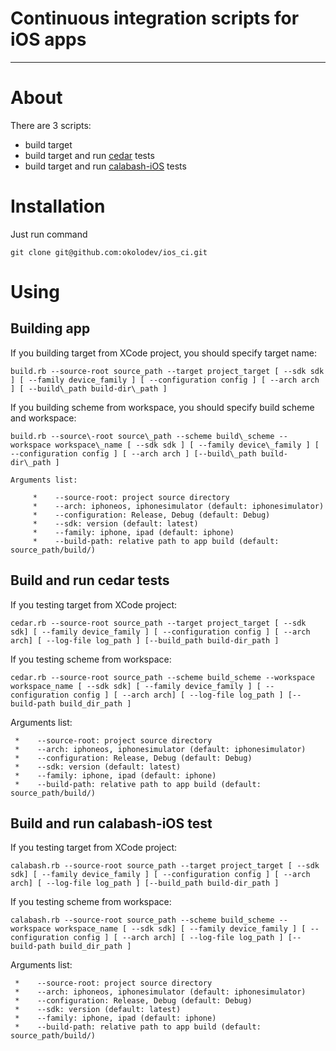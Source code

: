 Continuous integration scripts for iOS apps
============
---
# About
There are 3 scripts:
* build target
* build target and run [cedar](https://github.com/pivotal/cedar) tests
* build target and run [calabash-iOS](https://github.com/calabash/calabash-ios) tests

# Installation
Just run command

`git clone git@github.com:okolodev/ios_ci.git`

# Using

## Building app

If you building target from XCode project, you should specify target name:

`build.rb --source-root source_path --target project_target [ --sdk sdk ] [ --family device_family ]
 [ --configuration config ] [ --arch arch ] [ --build\_path build-dir\_path ]`
    
If you building scheme from workspace, you should specify build scheme and workspace:

`build.rb --source\-root source\_path --scheme build\_scheme --workspace workspace\_name [ --sdk sdk ] [ --family device\_family ] [ --configuration config ] [ --arch arch ] [--build\_path build-dir\_path ]`

    Arguments list: 
         
         *    --source-root: project source directory
         *    --arch: iphoneos, iphonesimulator (default: iphonesimulator)
         *    --configuration: Release, Debug (default: Debug)
         *    --sdk: version (default: latest)
         *    --family: iphone, ipad (default: iphone)
         *    --build-path: relative path to app build (default: source_path/build/)

## Build and run cedar tests

If you testing target from XCode project:

`cedar.rb --source-root source_path --target project_target [ --sdk sdk] [ --family device_family ] [ --configuration config ] [ --arch arch] [ --log-file log_path ] [--build_path build-dir_path ]`

If you testing scheme from workspace:

`cedar.rb --source-root source_path --scheme build_scheme --workspace workspace_name [ --sdk sdk] [ --family device_family ] [ --configuration config ] [ --arch arch] [ --log-file log_path ] [--build-path build_dir_path ]`

Arguments list: 
     
     *    --source-root: project source directory
     *    --arch: iphoneos, iphonesimulator (default: iphonesimulator)
     *    --configuration: Release, Debug (default: Debug)
     *    --sdk: version (default: latest)
     *    --family: iphone, ipad (default: iphone)
     *    --build-path: relative path to app build (default: source_path/build/)

## Build and run calabash-iOS test

If you testing target from XCode project:

`calabash.rb --source-root source_path --target project_target [ --sdk sdk] [ --family device_family ] [ --configuration config ] [ --arch arch] [ --log-file log_path ] [--build_path build-dir_path ]`

If you testing scheme from workspace:

`calabash.rb --source-root source_path --scheme build_scheme --workspace workspace_name [ --sdk sdk] [ --family device_family ] [ --configuration config ] [ --arch arch] [ --log-file log_path ] [--build-path build_dir_path ]`

Arguments list: 
     
     *    --source-root: project source directory
     *    --arch: iphoneos, iphonesimulator (default: iphonesimulator)
     *    --configuration: Release, Debug (default: Debug)
     *    --sdk: version (default: latest)
     *    --family: iphone, ipad (default: iphone)
     *    --build-path: relative path to app build (default: source_path/build/)
